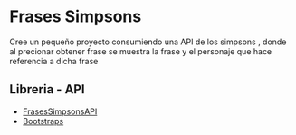 # Frases Simpsons

Cree un pequeño proyecto consumiendo una API de los simpsons , donde al precionar obtener frase se muestra la frase y el personaje que hace referencia a dicha frase

## Libreria - API

- [FrasesSimpsonsAPI](thesimpsonsquoteapi) 
- [Bootstraps](https://react-bootstrap.github.io/) 
